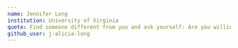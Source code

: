 ```yaml
---
name: Jennifer Long
institution: University of Virginia
quote: Find someone different from you and ask yourself: Are you willing to fight for them?
github_user: j-alicia-long
---
```


